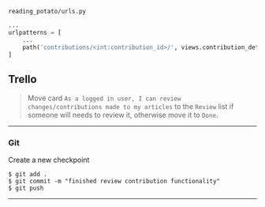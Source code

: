 `reading_potato/urls.py`
```python
...
urlpatterns = [
    ...
    path('contributions/<int:contribution_id>/', views.contribution_details, name="contribution-details"),
]
```

## Trello

> Move card `As a logged in user, I can review changes/contributions made to my articles` to the `Review` list if someone will needs to review it, otherwise move it to `Done`.
___

### Git

Create a new checkpoint

```shell
$ git add .
$ git commit -m "finished review contribution functionality"
$ git push
```
___